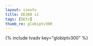 ```yaml
--- 
layout: sieutv
title: DE300 s1
tags: [DEtv]
thumb_re: globiptv300
---
```

{% include tvadv key="globiptv300" %} 
